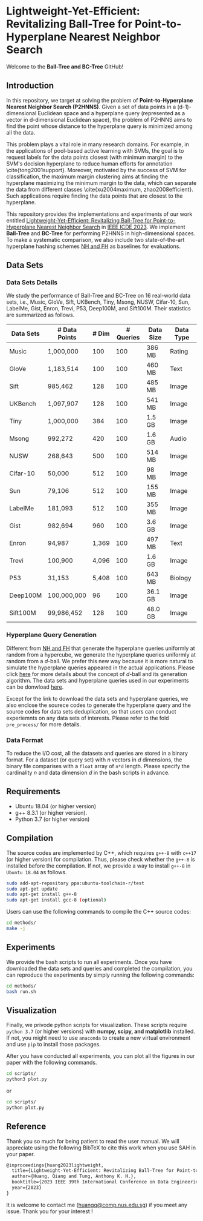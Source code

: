 # Lightweight-Yet-Efficient: Revitalizing Ball-Tree for Point-to-Hyperplane Nearest Neighbor Search

Welcome to the **Ball-Tree and BC-Tree** GitHub!

## Introduction

In this repository, we target at solving the problem of **Point-to-Hyperplane Nearest Neighbor Search (P2HNNS)**. Given a set of data points in a (d-1)-dimensional Euclidean space and a hyperplane query (represented as a vector in d-dimensional Euclidean space), the problem of P2HNNS aims to find the point whose distance to the hyperplane query is minimized among all the data.

This problem plays a vital role in many research domains. For example, in the applications of pool-based active learning with SVMs, the goal is to request labels for the data points closest (with minimum margin) to the SVM's decision hyperplane to reduce human efforts for annotation \cite{tong2001support}. Moreover, motivated by the success of SVM for classification, the maximum margin clustering aims at finding the hyperplane maximizing the minimum margin to the data, which can separate the data from different classes \cite{xu2004maximum, zhao2008efficient}. Such applications require finding the data points that are closest to the hyperplane.

This repository provides the implementations and experiments of our work entitled [Lightweight-Yet-Efficient: Revitalizing Ball-Tree for Point-to-Hyperplane Nearest Neighbor Search](~) in [IEEE ICDE 2023](~). We implement **Ball-Tree** and **BC-Tree** for performing P2HNNS in high-dimensional spaces. To make a systematic comparison, we also include two state-of-the-art hyperplane hashing schemes [NH and FH](https://github.com/HuangQiang/P2HNNS) as baselines for evaluations.

## Data Sets

### Data Sets Details

We study the performance of Ball-Tree and BC-Tree on 16 real-world data sets, i.e., Music, GloVe, Sift, UKBench, Tiny, Msong, NUSW, Cifar-10, Sun, LabelMe, Gist, Enron, Trevi, P53, Deep100M, and Sift100M. Their statistics are summarized as follows.

| Data Sets | # Data Points | # Dim  | # Queries | Data Size | Data Type |
| --------- | -----------   | ------ | --------- | --------- | --------- |
| Music     | 1,000,000     | 100    | 100       | 386 MB    | Rating    |
| GloVe     | 1,183,514     | 100    | 100       | 460 MB    | Text      |
| Sift      | 985,462       | 128    | 100       | 485 MB    | Image     |
| UKBench   | 1,097,907     | 128    | 100       | 541 MB    | Image     |
| Tiny      | 1,000,000     | 384    | 100       | 1.5 GB    | Image     |
| Msong     | 992,272       | 420    | 100       | 1.6 GB    | Audio     |
| NUSW      | 268,643       | 500    | 100       | 514 MB    | Image     |
| Cifar-10  | 50,000        | 512    | 100       |  98 MB    | Image     |
| Sun       | 79,106        | 512    | 100       | 155 MB    | Image     |
| LabelMe   | 181,093       | 512    | 100       | 355 MB    | Image     |
| Gist      | 982,694       | 960    | 100       | 3.6 GB    | Image     |
| Enron     | 94,987        | 1,369  | 100       | 497 MB    | Text      |
| Trevi     | 100,900       | 4,096  | 100       | 1.6 GB    | Image     |
| P53       | 31,153        | 5,408  | 100       | 643 MB    | Biology   |
| Deep100M  | 100,000,000   | 96     | 100       | 36.1 GB   | Image     |
| Sift100M  | 99,986,452    | 128    | 100       | 48.0 GB   | Image     |

### Hyperplane Query Generation

Different from [NH and FH](https://dl.acm.org/doi/abs/10.1145/3448016.3457240) that generate the hyperplane queries uniformly at random from a hypercube, we generate the hyperplane queries uniformly at random from a $d$-ball. We prefer this new way because it is more natural to simulate the hyperplane queries appeared in the actual applications. Please click [here](http://extremelearning.com.au/how-to-generate-uniformly-random-points-on-n-spheres-and-n-balls/) for more details about the concept of $d$-ball and its generation algorithm. The data sets and hyperplane queries used in our experiments can be donwload [here](https://drive.google.com/drive/folders/1C9JWcMyTAUYYxM55FuMrPQ1dPJQ5vhsB?usp=sharing).

Except for the link to download the data sets and hyperplane queries, we also enclose the sourece codes to generate the hyperplane query and the source codes for data sets deduplication, so that users can conduct experiemnts on any data sets of interests. Please refer to the fold `pre_process/` for more details.

### Data Format

To reduce the I/O cost, all the datasets and queries are stored in a binary format. For a dataset (or query set) with *n* vectors in *d* dimensions, the binary file comparises with a `float` array of `n*d` length. Please specify the cardinality *n* and data dimension *d* in the bash scripts in advance.

## Requirements

- Ubuntu 18.04 (or higher version)
- g++ 8.3.1 (or higher version).
- Python 3.7 (or higher version)

## Compilation

The source codes are implemented by C++, which requires `g++-8` with `c++17` (or higher version) for compilation. Thus, please check whether the `g++-8` is installed before the compilation. If not, we provide a way to install `g++-8` in `Ubuntu 18.04` as follows.

```bash
sudo add-apt-repository ppa:ubuntu-toolchain-r/test
sudo apt-get update
sudo apt-get install g++-8
sudo apt-get install gcc-8 (optional)
```

Users can use the following commands to compile the C++ source codes:

```bash
cd methods/
make -j
```

## Experiments

We provide the bash scripts to run all experiments. Once you have downloaded the data sets and queries and completed the compilation, you can reproduce the experiments by simply running the following commands:

```bash
cd methods/
bash run.sh
```

## Visualization

Finally, we privode python scripts for visualization. These scripts require `python 3.7` (or higher versions) with **numpy, scipy, and matplotlib** installed. If not, you might need to use `anaconda` to create a new virtual environment and use `pip` to install those packages.

After you have conducted all experiments, you can plot all the figures in our paper with the following commands.

```bash
cd scripts/
python3 plot.py
```

or

```bash
cd scripts/
python plot.py
```

## Reference

Thank you so much for being patient to read the user manual. We will appreciate using the following BibTeX to cite this work when you use SAH in your paper.

```tex
@inproceedings{huang2023lightweight,
  title={Lightweight-Yet-Efficient: Revitalizing Ball-Tree for Point-to-Hyperplane Nearest Neighbor Search},
  author={Huang, Qiang and Tung, Anthony K. H.},
  booktitle={2023 IEEE 39th International Conference on Data Engineering (ICDE)},
  year={2023}
}
```

It is welcome to contact me (huangq@comp.nus.edu.sg) if you meet any issue. Thank you for your interest !
